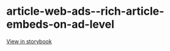 # article-web-ads--rich-article-embeds-on-ad-level

[View in storybook](https://raw.githack.com/Independent-Digital-News-and-Media-Ltd/indy-pwamp-sb/PR-1968-sb/index.html?path=/story/article-web-ads--rich-article-embeds-on-ad-level)